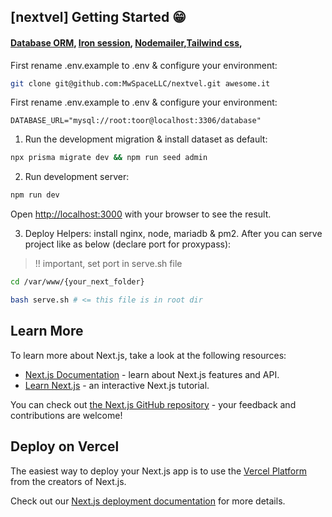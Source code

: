 ## [nextvel] Getting Started 😁

#### [Database ORM](https://www.prisma.io/), [Iron session](https://github.com/vvo/iron-session), [Nodemailer](https://nodemailer.com/about/),[Tailwind css](https://tailwindcss.com/),

First rename .env.example to .env & configure your environment:

```bash
git clone git@github.com:MwSpaceLLC/nextvel.git awesome.it
```

First rename .env.example to .env & configure your environment:

```dotenv
DATABASE_URL="mysql://root:toor@localhost:3306/database"
```

1) Run the development migration & install dataset as default:

```bash
npx prisma migrate dev && npm run seed admin
```

2) Run development server:

```bash
npm run dev
```

Open [http://localhost:3000](http://localhost:3000) with your browser to see the result.

3) Deploy Helpers: install nginx, node, mariadb & pm2. After you can serve project like as below (declare port for
   proxypass):

> !! important, set port in serve.sh file

```bash
cd /var/www/{your_next_folder}

bash serve.sh # <= this file is in root dir
```

## Learn More

To learn more about Next.js, take a look at the following resources:

- [Next.js Documentation](https://nextjs.org/docs) - learn about Next.js features and API.
- [Learn Next.js](https://nextjs.org/learn) - an interactive Next.js tutorial.

You can check out [the Next.js GitHub repository](https://github.com/vercel/next.js/) - your feedback and contributions
are welcome!

## Deploy on Vercel

The easiest way to deploy your Next.js app is to use
the [Vercel Platform](https://vercel.com/new?utm_medium=default-template&filter=next.js&utm_source=create-next-app&utm_campaign=create-next-app-readme)
from the creators of Next.js.

Check out our [Next.js deployment documentation](https://nextjs.org/docs/deployment) for more details.
